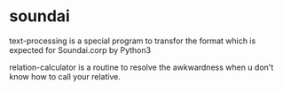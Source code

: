 # soundai
text-processing is a special program to transfor the format which is expected for Soundai.corp by Python3

relation-calculator is a routine to resolve the awkwardness when u don't know how to call your relative.
